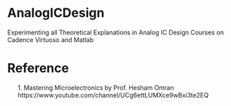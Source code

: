 # AnalogICDesign
Experimenting all Theoretical Explanations in Analog IC Design Courses on Cadence Virtuoso and Matlab

<h1>Reference</h1>
<ol>
1. Mastering Microelectronics by Prof. Hesham Omran
https://www.youtube.com/channel/UCg6ettLUMXce9wBxi3te2EQ

</ol>

